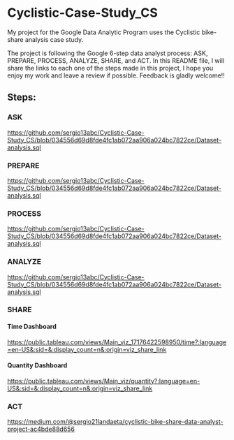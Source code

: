 # Cyclistic-Case-Study_CS

My project for the Google Data Analytic Program uses the Cyclistic bike-share analysis case study.

The project is following the Google 6-step data analyst process: ASK, PREPARE, PROCESS, ANALYZE, SHARE, and ACT.
In this README file, I will share the links to each one of the steps made in this project, I hope you enjoy my work and leave a review if possible.
Feedback is gladly welcome!!

## Steps:

### ASK
<https://github.com/sergio13abc/Cyclistic-Case-Study_CS/blob/034556d69d8fde4fc1ab072aa906a024bc7822ce/Dataset-analysis.sql>

### PREPARE
<https://github.com/sergio13abc/Cyclistic-Case-Study_CS/blob/034556d69d8fde4fc1ab072aa906a024bc7822ce/Dataset-analysis.sql>
### PROCESS
<https://github.com/sergio13abc/Cyclistic-Case-Study_CS/blob/034556d69d8fde4fc1ab072aa906a024bc7822ce/Dataset-analysis.sql>

### ANALYZE
<https://github.com/sergio13abc/Cyclistic-Case-Study_CS/blob/034556d69d8fde4fc1ab072aa906a024bc7822ce/Dataset-analysis.sql>
### SHARE
#### Time Dashboard
<https://public.tableau.com/views/Main_viz_17176422598950/time?:language=en-US&:sid=&:display_count=n&:origin=viz_share_link>
#### Quantity Dashboard
<https://public.tableau.com/views/Main_viz/quantity?:language=en-US&:sid=&:display_count=n&:origin=viz_share_link>

### ACT
<https://medium.com/@sergio21landaeta/cyclistic-bike-share-data-analyst-project-ac4bde88d656>
